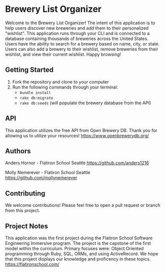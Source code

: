 # Brewery List Organizer

Welcome to the Brewery List Organizer! The intent of this application is to help users discover new breweries and add them to their personalized "wishlist". This application runs through your CLI and is connected to a database containing thousands of breweries across the United States.  Users have the ability to search for a brewery based on name, city, or state.  Users can also add a brewery to their wishlist, remove breweries from their wishlist, and view their current wishlist. Happy browsing! 


## Getting Started
1. Fork the repository and clone to your computer
2. Run the following commands through your terminal:
   -  `bundle install`
   -  `rake db:migrate`
   -  `rake db:seeds` (will populate the brewery database from the API)


## API
This application utilizes the free API from Open Brewery DB. Thank you for allowing us to utilize your resources!
https://www.openbrewerydb.org/


## Authors
Anders Hornor - Flatiron School Seattle
https://github.com/anders1216

Molly Nemerever - Flatiron School Seattle
https://github.com/mollynemerever


## Contributing
We welcome contributions! Please feel free to open a pull request or branch from this project.


## Project Notes
This application was the first project during the Flatiron School Software Engineering Immersive program. The project is the capstone of the first model within the curriculum. Primary focuses were: Object Oriented programming through Ruby, SQL, ORMs, and using ActiveRecord. We hope that this project displays our knowledge and proficency in these topics.  
https://flatironschool.com/

